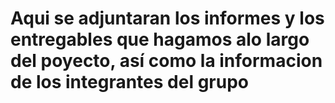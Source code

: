 # Aqui se adjuntaran los informes y los entregables que hagamos alo largo del poyecto, así como la informacion de los integrantes del grupo 

